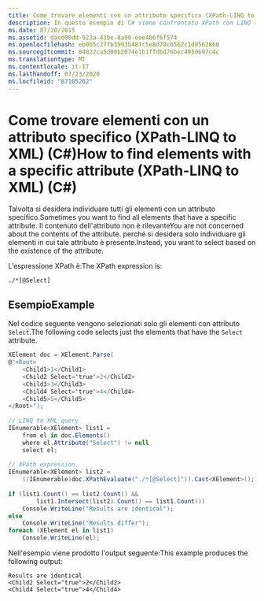 ```yaml
---
title: Come trovare elementi con un attributo specifico (XPath-LINQ to XML) (C#)
description: In questo esempio di C# viene confrontato XPath con LINQ to XML per individuare gli elementi con un attributo specifico.
ms.date: 07/20/2015
ms.assetid: daed00dd-923a-43be-8a90-eee406f6f574
ms.openlocfilehash: eb0b5c27fb3993b487c5e8d70c6562c1d0562860
ms.sourcegitcommit: 04022ca5d00b2074e1b1ffdbd76bec4950697c4c
ms.translationtype: MT
ms.contentlocale: it-IT
ms.lasthandoff: 07/23/2020
ms.locfileid: "87105262"
---
```

# <a name="how-to-find-elements-with-a-specific-attribute-xpath-linq-to-xml-c"></a><span data-ttu-id="3f9f6-103">Come trovare elementi con un attributo specifico (XPath-LINQ to XML) (C#)</span><span class="sxs-lookup"><span data-stu-id="3f9f6-103">How to find elements with a specific attribute (XPath-LINQ to XML) (C#)</span></span>
<span data-ttu-id="3f9f6-104">Talvolta si desidera individuare tutti gli elementi con un attributo specifico.</span><span class="sxs-lookup"><span data-stu-id="3f9f6-104">Sometimes you want to find all elements that have a specific attribute.</span></span> <span data-ttu-id="3f9f6-105">Il contenuto dell'attributo non è rilevante</span><span class="sxs-lookup"><span data-stu-id="3f9f6-105">You are not concerned about the contents of the attribute.</span></span> <span data-ttu-id="3f9f6-106">perché si desidera solo individuare gli elementi in cui tale attributo è presente.</span><span class="sxs-lookup"><span data-stu-id="3f9f6-106">Instead, you want to select based on the existence of the attribute.</span></span>  
  
 <span data-ttu-id="3f9f6-107">L'espressione XPath è:</span><span class="sxs-lookup"><span data-stu-id="3f9f6-107">The XPath expression is:</span></span>  
  
 `./*[@Select]`  
  
## <a name="example"></a><span data-ttu-id="3f9f6-108">Esempio</span><span class="sxs-lookup"><span data-stu-id="3f9f6-108">Example</span></span>  
 <span data-ttu-id="3f9f6-109">Nel codice seguente vengono selezionati solo gli elementi con attributo `Select`.</span><span class="sxs-lookup"><span data-stu-id="3f9f6-109">The following code selects just the elements that have the `Select` attribute.</span></span>  
  
```csharp  
XElement doc = XElement.Parse(  
@"<Root>  
    <Child1>1</Child1>  
    <Child2 Select='true'>2</Child2>  
    <Child3>3</Child3>  
    <Child4 Select='true'>4</Child4>  
    <Child5>5</Child5>  
</Root>");  
  
// LINQ to XML query  
IEnumerable<XElement> list1 =  
    from el in doc.Elements()  
    where el.Attribute("Select") != null  
    select el;  
  
// XPath expression  
IEnumerable<XElement> list2 =  
    ((IEnumerable)doc.XPathEvaluate("./*[@Select]")).Cast<XElement>();  
  
if (list1.Count() == list2.Count() &&  
        list1.Intersect(list2).Count() == list1.Count())  
    Console.WriteLine("Results are identical");  
else  
    Console.WriteLine("Results differ");  
foreach (XElement el in list1)  
    Console.WriteLine(el);  
```  
  
 <span data-ttu-id="3f9f6-110">Nell'esempio viene prodotto l'output seguente:</span><span class="sxs-lookup"><span data-stu-id="3f9f6-110">This example produces the following output:</span></span>  
  
```output  
Results are identical  
<Child2 Select="true">2</Child2>  
<Child4 Select="true">4</Child4>  
```  
  